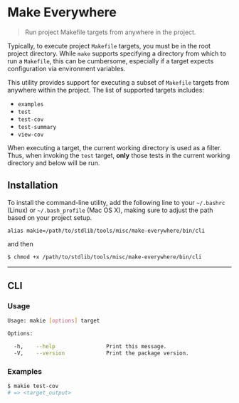 Make Everywhere
===
> Run project Makefile targets from anywhere in the project.

<!-- <intro> -->
Typically, to execute project `Makefile` targets, you must be in the root project directory. While `make` supports specifying a directory from which to run a `Makefile`, this can be cumbersome, especially if a target expects configuration via environment variables.

This utility provides support for executing a subset of `Makefile` targets from anywhere within the project. The list of supported targets includes:

* `examples`
* `test`
* `test-cov`
* `test-summary`
* `view-cov`

When executing a target, the current working directory is used as a filter. Thus, when invoking the `test` target, __only__ those tests in the current working directory and below will be run.

<!-- </intro> -->

<!-- <installation> -->
## Installation

To install the command-line utility, add the following line to your `~/.bashrc` (Linux) or `~/.bash_profile` (Mac OS X), making sure to adjust the path based on your project setup.

```
alias makie=/path/to/stdlib/tools/misc/make-everywhere/bin/cli
```

and then

``` bash
$ chmod +x /path/to/stdlib/tools/misc/make-everywhere/bin/cli
```

<!-- </installation> -->

<!-- <cli> -->
---
## CLI

<!-- <usage> -->
### Usage

``` bash
Usage: makie [options] target

Options:

  -h,    --help                Print this message.
  -V,    --version             Print the package version.
```
<!-- </usage> -->

<!-- <examples> -->
### Examples

``` bash
$ makie test-cov
# => <target_output>
```
<!-- </examples> -->
<!-- </cli> -->

<!-- <links> -->
<!-- </links> -->
